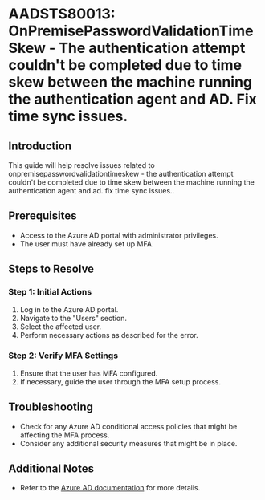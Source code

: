 # AADSTS80013: OnPremisePasswordValidationTimeSkew - The authentication attempt couldn't be completed due to time skew between the machine running the authentication agent and AD. Fix time sync issues.

## Introduction
This guide will help resolve issues related to onpremisepasswordvalidationtimeskew - the authentication attempt couldn't be completed due to time skew between the machine running the authentication agent and ad. fix time sync issues..

## Prerequisites
- Access to the Azure AD portal with administrator privileges.
- The user must have already set up MFA.

## Steps to Resolve

### Step 1: Initial Actions
1. Log in to the Azure AD portal.
2. Navigate to the "Users" section.
3. Select the affected user.
4. Perform necessary actions as described for the error.

### Step 2: Verify MFA Settings
1. Ensure that the user has MFA configured.
2. If necessary, guide the user through the MFA setup process.

## Troubleshooting
- Check for any Azure AD conditional access policies that might be affecting the MFA process.
- Consider any additional security measures that might be in place.

## Additional Notes
- Refer to the [Azure AD documentation](https://learn.microsoft.com/en-us/azure/active-directory/) for more details.
